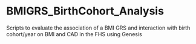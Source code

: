# BMIGRS_BirthCohort_Analysis
Scripts to evaluate the association of a BMI GRS and interaction with birth cohort/year on BMI and CAD in the FHS using Genesis
